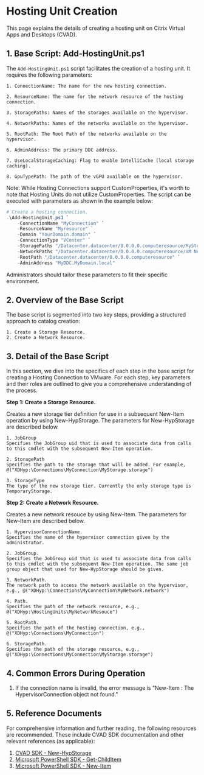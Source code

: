 # Hosting Unit Creation

This page explains the details of creating a hosting unit on Citrix Virtual Apps and Desktops (CVAD).  

## 1. Base Script: Add-HostingUnit.ps1

The `Add-HostingUnit.ps1` script facilitates the creation of a hosting unit. It requires the following parameters:

    1. ConnectionName: The name for the new hosting connection.
    
    2. ResourceName: The name for the network resource of the hosting connection.
    
    3. StoragePaths: Names of the storages available on the hypervisor.
    
    4. NetworkPaths: Names of the networks available on the hypervisor.
    
    5. RootPath: The Root Path of the networks available on the hypervisor.
    
    6. AdminAddress: The primary DDC address.
    
    7. UseLocalStorageCaching: Flag to enable IntelliCache (local storage caching).
    
    8. GpuTypePath: The path of the vGPU available on the hypervisor.

Note: While Hosting Connections support CustomProperties, it's worth to note that Hosting Units do not utilize CustomProperties. The script can be executed with parameters as shown in the example below:

```powershell
# Create a hosting connection.
.\Add-HostingUnit.ps1 `
    -ConnectionName "MyConnection" `
    -ResourceName "Myresource" `
    -Domain "YourDomain.domain" `
    -ConnectionType "VCenter" `
    -StoragePaths "/Datacenter.datacenter/0.0.0.0.computeresource/MyStorage.storage", "/Datacenter.datacenter/0.0.0.0.computeresource/MyStorage2.storage" `
    -NetworkPaths "/Datacenter.datacenter/0.0.0.0.computeresource/VM Network.network" `
    -RootPath "/Datacenter.datacenter/0.0.0.0.computeresource" `
    -AdminAddress "MyDDC.MyDomain.local"
```

Administrators should tailor these parameters to fit their specific environment.



## 2. Overview of the Base Script

The base script is segmented into two key steps, providing a structured approach to catalog creation:

    1. Create a Storage Resource.
    2. Create a Network Resource.



## 3. Detail of the Base Script

In this section, we dive into the specifics of each step in the base script for creating a Hosting Connection to VMware. For each step, key parameters and their roles are outlined to give you a comprehensive understanding of the process.

**Step 1: Create a Storage Resource.**

Creates a new storage tier definition for use in a subsequent New-Item operation by using New-HypStorage. The parameters for New-HypStorage are described below.

    1. JobGroup
    Specifies the JobGroup uid that is used to associate data from calls to this cmdlet with the subsequent New-Item operation.	

    2. StoragePath
    Specifies the path to the storage that will be added. For example, @("XDHyp:\Connections\MyConnection\MyStorage.storage")

    3. StorageType
    The type of the new storage tier. Currently the only storage type is TemporaryStorage.	

**Step 2: Create a Network Resource.**

Creates a new network resouce by using New-Item. The parameters for New-Item are described below.

    1. HypervisorConnectionName.
    Specifies the name of the hypervisor connection given by the administrator. 

    2. JobGroup.
    Specifies the JobGroup uid that is used to associate data from calls to this cmdlet with the subsequent New-Item operation.	The same job group object that used for New-HypStorage should be given. 

    3. NetworkPath.
    The network path to access the network available on the hypervisor, e.g., @("XDHyp:\Connections\MyConnection\MyNetwork.network")

    4. Path.
    Specifies the path of the network resource, e.g., @("XDHyp:\HostingUnits\MyNetworkResouce") 

    5. RootPath.
    Specifies the path of the hosting connection, e.g., @("XDHyp:\Connections\MyConnection")

    6. StoragePath.
    Specifies the path of the storage resource, e.g., @("XDHyp:\Connections\MyConnection\MyStorage.storage")



## 4. Common Errors During Operation

1. If the connection name is invalid, the error message is "New-Item : The HypervisorConnection object not found."


## 5. Reference Documents

For comprehensive information and further reading, the following resources are recommended. These include CVAD SDK documentation and other relevant references (as applicable):

1. [CVAD SDK - New-HypStorage](https://developer-docs.citrix.com/en-us/citrix-daas-sdk/HostService/New-HypStorage.html)
2. [Microsoft PowerShell SDK - Get-ChildItem](https://learn.microsoft.com/en-us/powershell/module/microsoft.powershell.management/get-childitem?view=powershell-7.4)
3. [Microsoft PowerShell SDK - New-Item](https://learn.microsoft.com/en-us/powershell/module/microsoft.powershell.management/new-item?view=powershell-7.4)


